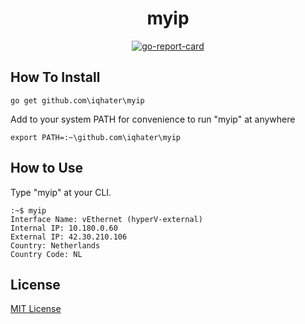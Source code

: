 
<h1 align="center">myip</h1>
<div align="center">
    <a href="https://goreportcard.com/report/github.com/iqhater/myip">
    <img src="https://goreportcard.com/badge/github.com/iqhater/myip?style=flat-square" alt="go-report-card">
    </a>
</div>

## How To Install
```
go get github.com\iqhater\myip
```
Add to your system PATH for convenience to run "myip" at anywhere
```
export PATH=:~\github.com\iqhater\myip
```
 
## How to Use

Type "myip" at your CLI.
```
:~$ myip
Interface Name: vEthernet (hyperV-external)
Internal IP: 10.180.0.60
External IP: 42.30.210.106
Country: Netherlands
Country Code: NL
```

## License

[MIT License](LICENSE)